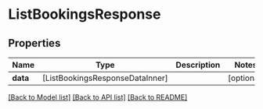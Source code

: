 # ListBookingsResponse

## Properties
Name | Type | Description | Notes
------------ | ------------- | ------------- | -------------
**data** | [ListBookingsResponseDataInner] |  | [optional] 

[[Back to Model list]](../README.md#documentation-for-models) [[Back to API list]](../README.md#documentation-for-api-endpoints) [[Back to README]](../README.md)


